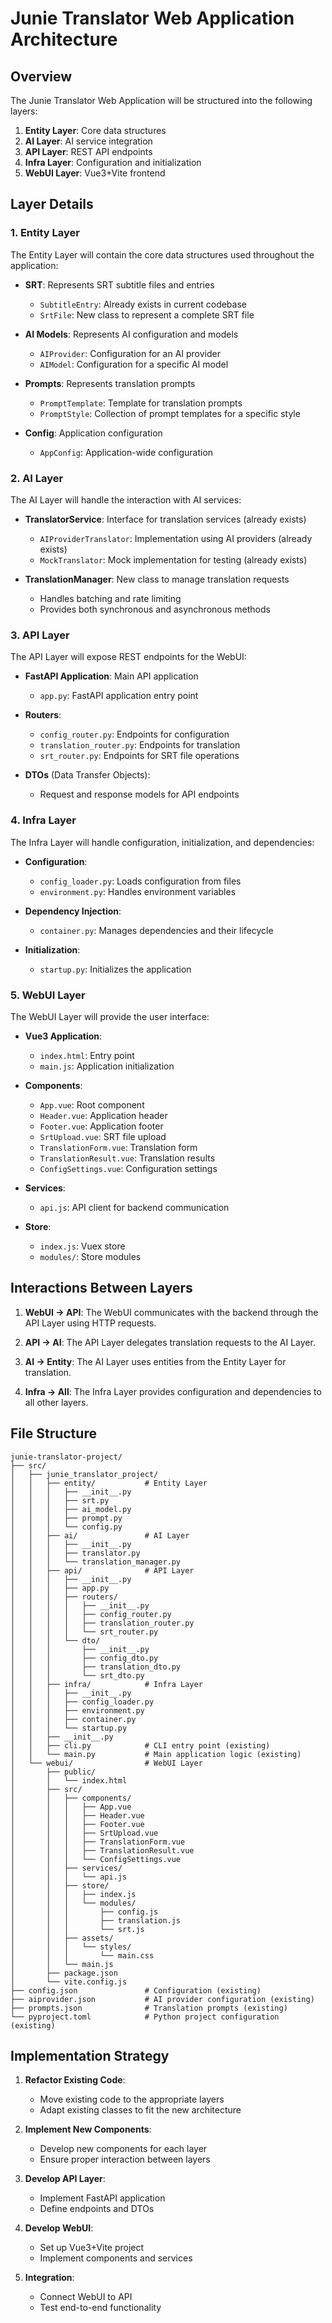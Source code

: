 # Junie Translator Web Application Architecture

## Overview

The Junie Translator Web Application will be structured into the following layers:

1. **Entity Layer**: Core data structures
2. **AI Layer**: AI service integration
3. **API Layer**: REST API endpoints
4. **Infra Layer**: Configuration and initialization
5. **WebUI Layer**: Vue3+Vite frontend

## Layer Details

### 1. Entity Layer

The Entity Layer will contain the core data structures used throughout the application:

- **SRT**: Represents SRT subtitle files and entries
  - `SubtitleEntry`: Already exists in current codebase
  - `SrtFile`: New class to represent a complete SRT file

- **AI Models**: Represents AI configuration and models
  - `AIProvider`: Configuration for an AI provider
  - `AIModel`: Configuration for a specific AI model

- **Prompts**: Represents translation prompts
  - `PromptTemplate`: Template for translation prompts
  - `PromptStyle`: Collection of prompt templates for a specific style

- **Config**: Application configuration
  - `AppConfig`: Application-wide configuration

### 2. AI Layer

The AI Layer will handle the interaction with AI services:

- **TranslatorService**: Interface for translation services (already exists)
  - `AIProviderTranslator`: Implementation using AI providers (already exists)
  - `MockTranslator`: Mock implementation for testing (already exists)

- **TranslationManager**: New class to manage translation requests
  - Handles batching and rate limiting
  - Provides both synchronous and asynchronous methods

### 3. API Layer

The API Layer will expose REST endpoints for the WebUI:

- **FastAPI Application**: Main API application
  - `app.py`: FastAPI application entry point

- **Routers**:
  - `config_router.py`: Endpoints for configuration
  - `translation_router.py`: Endpoints for translation
  - `srt_router.py`: Endpoints for SRT file operations

- **DTOs** (Data Transfer Objects):
  - Request and response models for API endpoints

### 4. Infra Layer

The Infra Layer will handle configuration, initialization, and dependencies:

- **Configuration**:
  - `config_loader.py`: Loads configuration from files
  - `environment.py`: Handles environment variables

- **Dependency Injection**:
  - `container.py`: Manages dependencies and their lifecycle

- **Initialization**:
  - `startup.py`: Initializes the application

### 5. WebUI Layer

The WebUI Layer will provide the user interface:

- **Vue3 Application**:
  - `index.html`: Entry point
  - `main.js`: Application initialization

- **Components**:
  - `App.vue`: Root component
  - `Header.vue`: Application header
  - `Footer.vue`: Application footer
  - `SrtUpload.vue`: SRT file upload
  - `TranslationForm.vue`: Translation form
  - `TranslationResult.vue`: Translation results
  - `ConfigSettings.vue`: Configuration settings

- **Services**:
  - `api.js`: API client for backend communication

- **Store**:
  - `index.js`: Vuex store
  - `modules/`: Store modules

## Interactions Between Layers

1. **WebUI → API**: The WebUI communicates with the backend through the API Layer using HTTP requests.

2. **API → AI**: The API Layer delegates translation requests to the AI Layer.

3. **AI → Entity**: The AI Layer uses entities from the Entity Layer for translation.

4. **Infra → All**: The Infra Layer provides configuration and dependencies to all other layers.

## File Structure

```
junie-translator-project/
├── src/
│   ├── junie_translator_project/
│   │   ├── entity/           # Entity Layer
│   │   │   ├── __init__.py
│   │   │   ├── srt.py
│   │   │   ├── ai_model.py
│   │   │   ├── prompt.py
│   │   │   └── config.py
│   │   ├── ai/               # AI Layer
│   │   │   ├── __init__.py
│   │   │   ├── translator.py
│   │   │   └── translation_manager.py
│   │   ├── api/              # API Layer
│   │   │   ├── __init__.py
│   │   │   ├── app.py
│   │   │   ├── routers/
│   │   │   │   ├── __init__.py
│   │   │   │   ├── config_router.py
│   │   │   │   ├── translation_router.py
│   │   │   │   └── srt_router.py
│   │   │   └── dto/
│   │   │       ├── __init__.py
│   │   │       ├── config_dto.py
│   │   │       ├── translation_dto.py
│   │   │       └── srt_dto.py
│   │   ├── infra/            # Infra Layer
│   │   │   ├── __init__.py
│   │   │   ├── config_loader.py
│   │   │   ├── environment.py
│   │   │   ├── container.py
│   │   │   └── startup.py
│   │   ├── __init__.py
│   │   ├── cli.py            # CLI entry point (existing)
│   │   └── main.py           # Main application logic (existing)
│   └── webui/                # WebUI Layer
│       ├── public/
│       │   └── index.html
│       ├── src/
│       │   ├── components/
│       │   │   ├── App.vue
│       │   │   ├── Header.vue
│       │   │   ├── Footer.vue
│       │   │   ├── SrtUpload.vue
│       │   │   ├── TranslationForm.vue
│       │   │   ├── TranslationResult.vue
│       │   │   └── ConfigSettings.vue
│       │   ├── services/
│       │   │   └── api.js
│       │   ├── store/
│       │   │   ├── index.js
│       │   │   └── modules/
│       │   │       ├── config.js
│       │   │       ├── translation.js
│       │   │       └── srt.js
│       │   ├── assets/
│       │   │   └── styles/
│       │   │       └── main.css
│       │   └── main.js
│       ├── package.json
│       └── vite.config.js
├── config.json               # Configuration (existing)
├── aiprovider.json           # AI provider configuration (existing)
├── prompts.json              # Translation prompts (existing)
└── pyproject.toml            # Python project configuration (existing)
```

## Implementation Strategy

1. **Refactor Existing Code**:
   - Move existing code to the appropriate layers
   - Adapt existing classes to fit the new architecture

2. **Implement New Components**:
   - Develop new components for each layer
   - Ensure proper interaction between layers

3. **Develop API Layer**:
   - Implement FastAPI application
   - Define endpoints and DTOs

4. **Develop WebUI**:
   - Set up Vue3+Vite project
   - Implement components and services

5. **Integration**:
   - Connect WebUI to API
   - Test end-to-end functionality